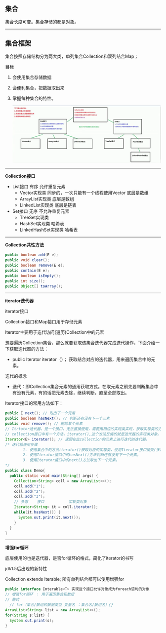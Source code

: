 ## 集合

集合长度可变。集合存储的都是对象。

---

## 集合框架

集合按照存储结构分为两大类，单列集合Collection和双列结合Map；

目标

1. 会使用集合存储数据

2. 会便利集合，把数据取出来

3. 掌握每种集合的特性。

   ![image-20200908214218372](Collection%E7%AC%94%E8%AE%B0.assets/image-20200908214218372.png)

---

**Collection接口**

- List接口 有序 允许重复元素
  - Vector实现类  同步的，一次只能有一个线程使用Vector 底层是数组
  - ArrayList实现类 底层是数组
  - LinkedList实现类  底层是链表
- Set接口 无序 不允许重复元素
  - TreeSet实现类
  - HashSet实现类 哈希表
  - LinkedHashSet实现类 哈希表

---

**Collection共性方法**

```java
public boolean add(E e);
public void clear();
public boolean remove(E e);
public contain(E e);
public boolean isEmpty();
public int size();
public Object[] toArray();
```

---

**iterator迭代器**

iterator接口

Collection接口和Map接口用于存储元素

Iterator主要用于迭代访问(遍历)Collection中的元素

想要遍历Collection集合，那么就要获取该集合迭代器完成迭代操作，下面介绍一下获取迭代器的方法：

- public Iterator iterator（）； 获取结合对应的迭代器，用来遍历集合中的元素。

迭代的概念

- 迭代：即Collection集合元素的通用获取方式。在取元素之前先要判断集合中有没有元素，有的话把元素去除，继续判断，直至全部取出。

Iterator接口的常用方法如下：

```java
public E next(); // 取出下一个元素
public boolean hasNext(); // 判断还有没有下一个元素
public void remove(); // 删除某个元素
// Itrtator迭代器，是一个接口，无法直接使用，需要用相应的实现类实现，获取实现类的方法很特殊。
// collection接口中有一个方法，iterator(),这个方法反悔的就是迭代器的实现类对象。
Iterator<E> iterator(); // 返回在此collection的元素上进行迭代的迭代器。
/* 迭代器使用步骤
		1. 使用集合中的方法iterator()获取对应的实现类，使用Iterator接口接受(多态)。
		2. 使用Iterator接口中的hasNext()方法判断还有没有下一个元素。
		3. 使用Iterator接口中的next()方法取出下一个元素。
*/
public class Demo{
  public static void main(String[] args) {
    Collection<String> coll = new ArrayList<>();
    coll.add("1");
    coll.add("2");
    coll.add("3");
    // 多态    接口           实现类对象
    Iterator<String> it = coll.iterator();
    while(it.hasNext()) {
      System.out.print(it.next());
    }
  }
}
```

---

**增强for循环**

底层使用的也是迭代器，是否for循环的格式，简化了iterator的书写

jdk1.5后出现的新特性

Collection<E> extends Iterable<E>; 所有单列结合都可以使用增强for

```java
public interface Interable<T> 实现这个接口允许对象成为foreach语句的对象
// 增强for循环 ： 用于遍历集合和数组
// 格式
  // for（集合/数组的数据类型 变量名 ：集合名/数组名）{}
ArrayList<String> list = new ArrayList<>();
for(String s:list) {
  System.out.print(s);
}
```



